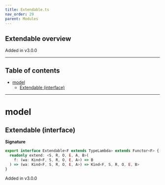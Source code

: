 ```yaml
---
title: Extendable.ts
nav_order: 29
parent: Modules
---
```


## Extendable overview

Added in v3.0.0

---

<h2 class="text-delta">Table of contents</h2>

- [model](#model)
  - [Extendable (interface)](#extendable-interface)

---

# model

## Extendable (interface)

**Signature**

```ts
export interface Extendable<F extends TypeLambda> extends Functor<F> {
  readonly extend: <S, R, O, E, A, B>(
    f: (wa: Kind<F, S, R, O, E, A>) => B
  ) => (wa: Kind<F, S, R, O, E, A>) => Kind<F, S, R, O, E, B>
}
```

Added in v3.0.0
